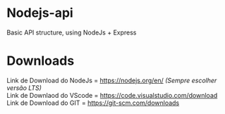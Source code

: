 # Nodejs-api
Basic API structure, using NodeJs + Express


# Downloads
Link de Download do NodeJs =  https://nodejs.org/en/ *(Sempre escolher versão LTS) <br/>*
Link de Downlaod do VScode = https://code.visualstudio.com/download <br/>
Link de Download do GIT = https://git-scm.com/downloads <br/>
